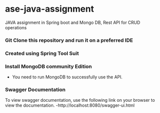 # ase-java-assignment
JAVA assignment in Spring boot and Mongo DB, Rest API for CRUD operations

### Git Clone this repository and run it on a preferred IDE
### Created using Spring Tool Suit

### Install MongoDB community Edition
- You need to run MongoDB to successfully use the API.

### Swagger Documentation
To view swagger documentation, use the following link on your browser to view the documentation.
-http://localhost:8080/swagger-ui.html 

